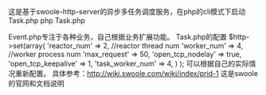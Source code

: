 这是基于swoole-http-server的异步多任务调度服务，在php的cli模式下启动Task.php
php Task.php

Event.php专注于各种业务，自己根据业务扩展功能。
Task.php的配置
$http->set(array(
				'reactor_num' => 2, //reactor thread num
			    'worker_num' => 4,    //worker process num
			    'max_request' => 50,
			    'open_tcp_nodelay' => true,
			    'open_tcp_keepalive' => 1,
	    		'task_worker_num' => 4,
			)
		);
可以根据自己的实际情况重新配置。
具体参考：http://wiki.swoole.com/wiki/index/prid-1
这是swoole的官网和文档说明